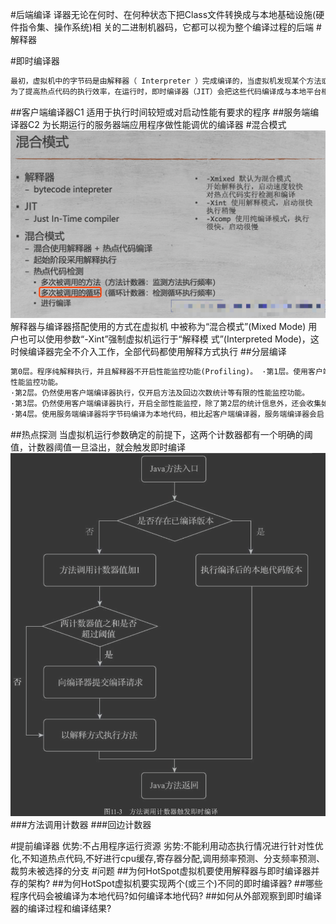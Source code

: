#后端编译
译器无论在何时、在何种状态下把Class文件转换成与本地基础设施(硬件指令集、操作系统)相 关的二进制机器码，它都可以视为整个编译过程的后端
#解释器

#即时编译器
```asp
最初，虚拟机中的字节码是由解释器（ Interpreter ）完成编译的，当虚拟机发现某个方法或代码块的运行特别频繁的时候，就会把这些代码认定为“热点代码”。
为了提高热点代码的执行效率，在运行时，即时编译器（JIT）会把这些代码编译成与本地平台相关的机器码，并进行各层次的优化，然后保存到内存中
```
##客户端编译器C1
适用于执行时间较短或对启动性能有要求的程序
##服务端编译器C2
为长期运行的服务器端应用程序做性能调优的编译器
#混合模式
![](.z_2_编译_05_后端编译_即时编译器_解释器_提前编译器_images/91da7993.png)
解释器与编译器搭配使用的方式在虚拟机 中被称为“混合模式”(Mixed Mode)
用户也可以使用参数“-Xint”强制虚拟机运行于“解释模 式”(Interpreted Mode)，这时候编译器完全不介入工作，全部代码都使用解释方式执行
##分层编译
```asp
第0层。程序纯解释执行，并且解释器不开启性能监控功能(Profiling)。 ·第1层。使用客户端编译器将字节码编译为本地代码来运行，进行简单可靠的稳定优化，不开启
性能监控功能。
·第2层。仍然使用客户端编译器执行，仅开启方法及回边次数统计等有限的性能监控功能。
·第3层。仍然使用客户端编译器执行，开启全部性能监控，除了第2层的统计信息外，还会收集如 分支跳转、虚方法调用版本等全部的统计信息。
·第4层。使用服务端编译器将字节码编译为本地代码，相比起客户端编译器，服务端编译器会启 用更多编译耗时更长的优化，还会根据性能监控信息进行一些不可靠的激进优化。
```
##热点探测
当虚拟机运行参数确定的前提下，这两个计数器都有一个明确的阈 值，计数器阈值一旦溢出，就会触发即时编译
![](.z_2_编译_05_后端编译_即时编译器_解释器_images/9b281f16.png)
###方法调用计数器
###回边计数器

#提前编译器
优势:不占用程序运行资源
劣势:不能利用动态执行情况进行针对性优化,不知道热点代码,不好进行cpu缓存,寄存器分配,调用频率预测、分支频率预测、裁剪未被选择的分支
#问题
##为何HotSpot虚拟机要使用解释器与即时编译器并存的架构?
##为何HotSpot虚拟机要实现两个(或三个)不同的即时编译器?
##哪些程序代码会被编译为本地代码?如何编译本地代码?
##如何从外部观察到即时编译器的编译过程和编译结果?


